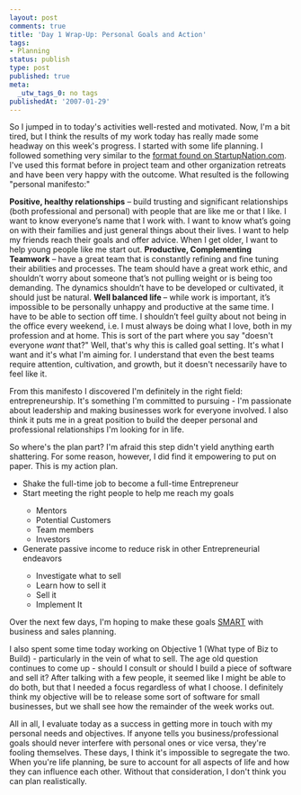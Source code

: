 ```yaml
---
layout: post
comments: true
title: 'Day 1 Wrap-Up: Personal Goals and Action'
tags:
- Planning
status: publish
type: post
published: true
meta:
  _utw_tags_0: no tags
publishedAt: '2007-01-29'
---
```


So I jumped in to today's activities well-rested and motivated. Now, I'm a bit tired, but I think the results of my work today has really made some headway on this week's progress. I started with some life planning. I followed something very similar to the <a href="http://www.startupnation.com/pages/start/Step1.asp">format found on StartupNation.com</a>. I've used this format before in project team and other organization retreats and have been very happy with the outcome. What resulted is the following "personal manifesto:"

<strong>Positive, healthy relationships</strong> – build trusting and significant relationships (both professional and personal) with people that are like me or that I like.  I want to know everyone’s name that I work with.  I want to know what’s going on with their families and just general things about their lives.  I want to help my friends reach their goals and offer advice.  When I get older, I want to help young people like me start out.
<strong>
Productive, Complementing Teamwork</strong> – have a great team that is constantly refining and fine tuning their abilities and processes.  The team should have a great work ethic, and shouldn’t worry about someone that’s not pulling weight or is being too demanding.  The dynamics shouldn’t have to be developed or cultivated, it should just be natural.
<strong>
Well balanced life </strong>– while work is important, it’s impossible to be personally unhappy and productive at the same time.  I have to be able to section off time.  I shouldn’t feel guilty about not being in the office every weekend, i.e.  I must always be doing what I love, both in my profession and at home.
This is sort of the part where you say "doesn't everyone <em>want</em> that?" Well, that's why this is called goal setting. It's what I want and it's what I'm aiming for. I understand that even the best teams require attention, cultivation, and growth, but it doesn't necessarily have to feel like it.

From this manifesto I discovered I'm definitely in the right field: entrepreneurship. It's something I'm committed to pursuing - I'm passionate about leadership and making businesses work for everyone involved. I also think it  puts me in a great position to build the deeper personal and professional relationships I'm looking for in life.

So where's the plan part? I'm afraid this step didn't yield anything earth shattering. For some reason, however, I did find it empowering to put on paper. This is my action plan.
<ul>
	<li>Shake the full-time job to become a full-time Entrepreneur</li>
	<li>Start meeting the right people to help me reach my goals</li>
<ul>
	<li>Mentors</li>
	<li>Potential Customers</li>
	<li>Team members</li>
	<li>Investors</li>
</ul>
	<li>Generate passive income to reduce risk in other Entrepreneurial endeavors</li>
<ul>
	<li>Investigate what to sell</li>
	<li>Learn how to sell it</li>
	<li>Sell it</li>
	<li>Implement It</li>
</ul>
</ul>
Over the next few days, I'm hoping to make these goals <a href="http://www.goal-setting-guide.com/smart-goals.html">SMART</a> with business and sales planning.

I also spent some time today working on Objective 1 (What type of Biz to Build) - particularly in the vein of what to sell. The age old question continues to come up - should I consult or should I build a piece of software and sell it? After talking with a few people, it seemed like I might be able to do both, but that I needed a focus regardless of what I choose. I definitely think my objective will be to release some sort of software for small businesses, but we shall see how the remainder of the week works out.

All in all, I evaluate today as a success in getting more in touch with my personal needs and objectives. If anyone  tells you business/professional goals should never interfere with personal ones or vice versa, they're fooling themselves. These days, I think it's impossible to segregate the two. When you're life planning, be sure to account for all aspects of life and how they can influence each other. Without that consideration, I don't think you can plan realistically.
